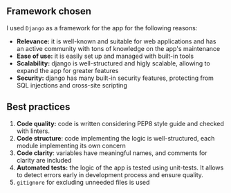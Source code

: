 ## Framework chosen
I used ``Django`` as a framework for the app for the following reasons:
- **Relevance:** it is well-known and suitable for web applications and has an active community with tons of knowledge on the app's maintenance
- **Ease of use:** it is easily set up and managed with built-in tools
- **Scalability:** django is well-structured and higly scalable, allowing to expand the app for greater features
- **Security:** django has many built-in security features, protecting from SQL injections and cross-site scripting

## Best practices
1. **Code quality:** code is written considering PEP8 style guide and checked with linters.
2. **Code structure**: code implementing the logic is well-structured, each module implementing its own conсern
3. **Code clarity**: variables have meaningful names, and comments for clarity are included
4. **Automated tests:** the logic of the app is tested using unit-tests. It allows to detect errors early in development process and ensure quality.
5. `gitignore` for excluding unneeded files is used